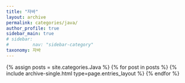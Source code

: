```yaml
---
title: "자바"
layout: archive
permalink: categories/java/
author_profile: true
sidebar_main: true
# sidebar:
#         nav: "sidebar-category"
taxonomy: 자바
---
```



{% assign posts = site.categories.Java %}
{% for post in posts %} {% include archive-single.html type=page.entries_layout %} {% endfor %}
